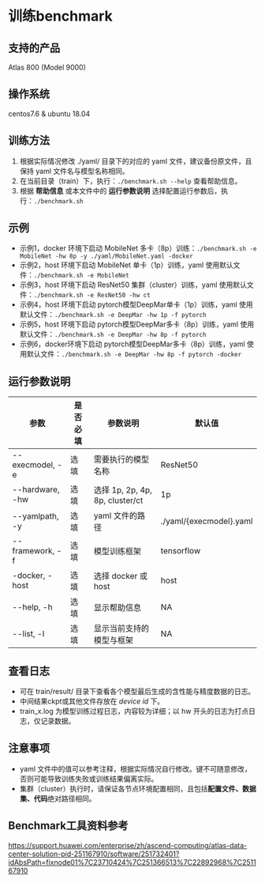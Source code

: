 # 训练benchmark

## 支持的产品
Atlas 800 (Model 9000)

## 操作系统

centos7.6 & ubuntu 18.04


## 训练方法

1. 根据实际情况修改 ./yaml/ 目录下的对应的 yaml 文件，建议备份原文件，且保持 yaml 文件名与模型名称相同。
2. 在当前目录（train）下，执行：`./benchmark.sh --help` 查看帮助信息。
3. 根据 **帮助信息** 或本文件中的 **运行参数说明** 选择配置运行参数后，执行：`./benchmark.sh`

## 示例
- 示例1，docker 环境下启动 MobileNet 多卡（8p）训练：`./benchmark.sh -e MobileNet -hw 8p -y ./yaml/MobileNet.yaml -docker`
- 示例2，host 环境下启动 MobileNet 单卡（1p）训练，yaml 使用默认文件：`./benchmark.sh -e MobileNet`
- 示例3，host 环境下启动 ResNet50 集群（cluster）训练，yaml 使用默认文件：`./benchmark.sh -e ResNet50 -hw ct`
- 示例4，host 环境下启动 pytorch模型DeepMar单卡（1p）训练，yaml 使用默认文件：`./benchmark.sh -e DeepMar -hw 1p -f pytorch`
- 示例5，host 环境下启动 pytorch模型DeepMar多卡（8p）训练，yaml 使用默认文件：`./benchmark.sh -e DeepMar -hw 8p -f pytorch`
- 示例6，docker环境下启动 pytorch模型DeepMar多卡（8p）训练，yaml 使用默认文件：`./benchmark.sh -e DeepMar -hw 8p -f pytorch -docker`

## 运行参数说明

|      参数       | 是否必填 | 参数说明             | 默认值                  |
| --------------- | -------- | -------------------- |------------------------ |
| --execmodel, -e | 选填     | 需要执行的模型名称   | ResNet50                 |
| --hardware, -hw | 选填     | 选择 1p, 2p, 4p, 8p, cluster/ct | 1p                  |
| --yamlpath, -y  | 选填     | yaml 文件的路径      | ./yaml/{execmodel}.yaml |
| --framework, -f | 选填     | 模型训练框架         | tensorflow              |
| -docker, -host  | 选填     | 选择 docker 或 host  | host                    |
| --help, -h      | 选填     | 显示帮助信息         | NA                       |
| --list, -l      | 选填     | 显示当前支持的模型与框架 | NA                    |

## 查看日志

- 可在 train/result/ 目录下查看各个模型最后生成的含性能与精度数据的日志。
- 中间结果ckpt或其他文件存放在 *device id* 下。
- train_x.log 为模型训练过程日志，内容较为详细；以 hw 开头的日志为打点日志，仅记录数据。

## 注意事项

- yaml 文件中的值可以参考注释，根据实际情况自行修改。键不可随意修改，否则可能导致训练失败或训练结果偏离实际。
- 集群（cluster）执行时，请保证各节点环境配置相同，且包括**配置文件、数据集、代码**绝对路径相同。

## Benchmark工具资料参考

https://support.huawei.com/enterprise/zh/ascend-computing/atlas-data-center-solution-pid-251167910/software/251732401?idAbsPath=fixnode01%7C23710424%7C251366513%7C22892968%7C251167910
